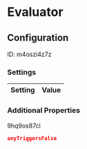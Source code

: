 # Evaluator
## Configuration
ID:  m4oszi4z7z



### Settings
| Setting | Value  |
| :------------------------ | ---------------------------------------- |
 




### Additional Properties
9hq9os87cl
 ```json 
anyTriggersFalse
```



